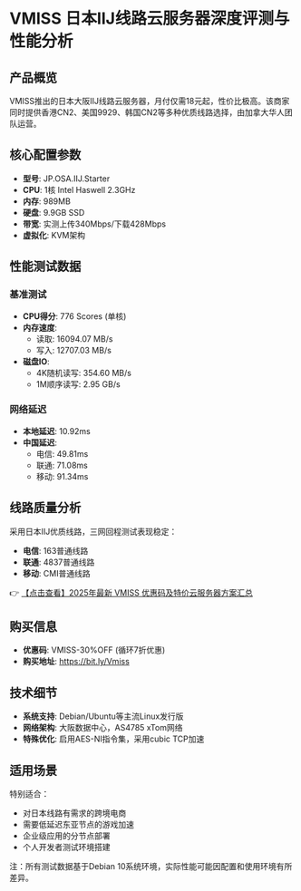 # VMISS 日本IIJ线路云服务器深度评测与性能分析

## 产品概览
VMISS推出的日本大阪IIJ线路云服务器，月付仅需18元起，性价比极高。该商家同时提供香港CN2、美国9929、韩国CN2等多种优质线路选择，由加拿大华人团队运营。

## 核心配置参数
- **型号**: JP.OSA.IIJ.Starter
- **CPU**: 1核 Intel Haswell 2.3GHz
- **内存**: 989MB
- **硬盘**: 9.9GB SSD
- **带宽**: 实测上传340Mbps/下载428Mbps
- **虚拟化**: KVM架构

## 性能测试数据
### 基准测试
- **CPU得分**: 776 Scores (单核)
- **内存速度**:
  - 读取: 16094.07 MB/s
  - 写入: 12707.03 MB/s
- **磁盘IO**:
  - 4K随机读写: 354.60 MB/s
  - 1M顺序读写: 2.95 GB/s

### 网络延迟
- **本地延迟**: 10.92ms
- **中国延迟**:
  - 电信: 49.81ms
  - 联通: 71.08ms
  - 移动: 91.34ms

## 线路质量分析
采用日本IIJ优质线路，三网回程测试表现稳定：
- **电信**: 163普通线路
- **联通**: 4837普通线路
- **移动**: CMI普通线路

👉 [【点击查看】2025年最新 VMISS 优惠码及特价云服务器方案汇总](https://bit.ly/Vmiss)

## 购买信息
- **优惠码**: VMISS-30%OFF (循环7折优惠)
- **购买地址**: https://bit.ly/Vmiss

## 技术细节
- **系统支持**: Debian/Ubuntu等主流Linux发行版
- **网络架构**: 大阪数据中心，AS4785 xTom网络
- **特殊优化**: 启用AES-NI指令集，采用cubic TCP加速

## 适用场景
特别适合：
- 对日本线路有需求的跨境电商
- 需要低延迟东亚节点的游戏加速
- 企业级应用的分节点部署
- 个人开发者测试环境搭建

注：所有测试数据基于Debian 10系统环境，实际性能可能因配置和使用环境有所差异。